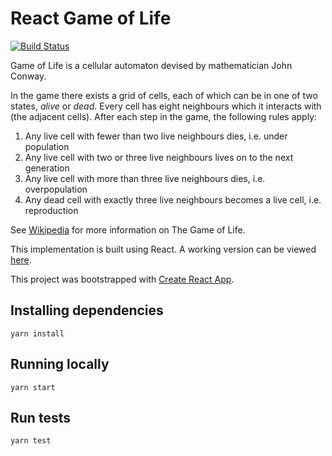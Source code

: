 # React Game of Life
[![Build Status](https://travis-ci.org/vanillaSlice/ReactGameOfLife.svg?branch=master)](https://travis-ci.org/vanillaSlice/ReactGameOfLife)

Game of Life is a cellular automaton devised by mathematician John Conway.

In the game there exists a grid of cells, each of which can be in one of two states, *alive* or *dead*.
Every cell has eight neighbours which it interacts with (the adjacent cells). After each step in the game, the following rules apply:

1. Any live cell with fewer than two live neighbours dies, i.e. under population
2. Any live cell with two or three live neighbours lives on to the next generation
3. Any live cell with more than three live neighbours dies, i.e. overpopulation
4. Any dead cell with exactly three live neighbours becomes a live cell, i.e. reproduction

See [Wikipedia](https://en.wikipedia.org/wiki/Conway's_Game_of_Life) for more information on The Game of Life.

This implementation is built using React. A working version can be viewed [here](https://vanillaslice.github.io/ReactGameOfLife/).

This project was bootstrapped with [Create React App](https://github.com/facebookincubator/create-react-app).

## Installing dependencies
```
yarn install
```

## Running locally
```
yarn start
```

## Run tests
```
yarn test
```
